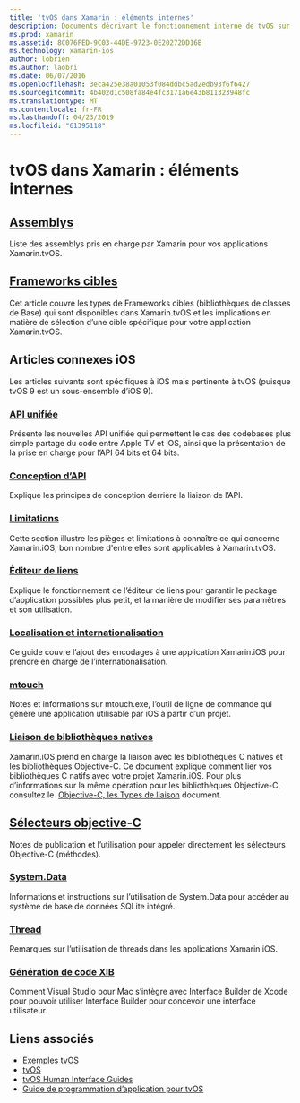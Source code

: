 ```yaml
---
title: 'tvOS dans Xamarin : éléments internes'
description: Documents décrivant le fonctionnement interne de tvOS sur Xamarin, ce qui est basée sur Xamarin.iOS. Lier le contenu décrit les assemblys, les frameworks cibles et iOS concepts associés.
ms.prod: xamarin
ms.assetid: 8C076FED-9C03-44DE-9723-0E20272DD16B
ms.technology: xamarin-ios
author: lobrien
ms.author: laobri
ms.date: 06/07/2016
ms.openlocfilehash: 3eca425e38a01053f084ddbc5ad2edb93f6f6427
ms.sourcegitcommit: 4b402d1c508fa84e4fc3171a6e43b811323948fc
ms.translationtype: MT
ms.contentlocale: fr-FR
ms.lasthandoff: 04/23/2019
ms.locfileid: "61395118"
---
```

# <a name="tvos-in-xamarin-internals"></a>tvOS dans Xamarin : éléments internes 

##  <a name="assembliesiostvosinternalsassembliesmd"></a>[Assemblys](~/ios/tvos/internals/assemblies.md)

Liste des assemblys pris en charge par Xamarin pour vos applications Xamarin.tvOS.

##  <a name="target-frameworksiostvosinternalsframeworksmd"></a>[Frameworks cibles](~/ios/tvos/internals/frameworks.md)

Cet article couvre les types de Frameworks cibles (bibliothèques de classes de Base) qui sont disponibles dans Xamarin.tvOS et les implications en matière de sélection d’une cible spécifique pour votre application Xamarin.tvOS.

## <a name="related-ios-articles"></a>Articles connexes iOS

Les articles suivants sont spécifiques à iOS mais pertinente à tvOS (puisque tvOS 9 est un sous-ensemble d’iOS 9).

###  <a name="unified-apicross-platformmaciosunifiedindexmd"></a>[API unifiée](~/cross-platform/macios/unified/index.md)

Présente les nouvelles API unifiée qui permettent le cas des codebases plus simple partage du code entre Apple TV et iOS, ainsi que la présentation de la prise en charge pour l’API 64 bits et 64 bits.  

###  <a name="api-designiosinternalsapi-designindexmd"></a>[Conception d’API](~/ios/internals/api-design/index.md)

Explique les principes de conception derrière la liaison de l’API.

###  <a name="limitationsiosinternalslimitationsmd"></a>[Limitations](~/ios/internals/limitations.md)

Cette section illustre les pièges et limitations à connaître ce qui concerne Xamarin.iOS, bon nombre d'entre elles sont applicables à Xamarin.tvOS.

###  <a name="linkeriosdeploy-testlinkermd"></a>[Éditeur de liens](~/ios/deploy-test/linker.md)

Explique le fonctionnement de l’éditeur de liens pour garantir le package d’application possibles plus petit, et la manière de modifier ses paramètres et son utilisation.

###  <a name="localization-and-internationalizationiosapp-fundamentalslocalizationindexmd"></a>[Localisation et internationalisation](~/ios/app-fundamentals/localization/index.md)

Ce guide couvre l’ajout des encodages à une application Xamarin.iOS pour prendre en charge de l’internationalisation.

###  <a name="mtouchiosdeploy-testmtouchmd"></a>[mtouch](~/ios/deploy-test/mtouch.md)

Notes et informations sur mtouch.exe, l’outil de ligne de commande qui génère une application utilisable par iOS à partir d’un projet.

###  <a name="linking-native-librariesiosplatformnative-interopmd"></a>[Liaison de bibliothèques natives](~/ios/platform/native-interop.md)

Xamarin.iOS prend en charge la liaison avec les bibliothèques C natives et les bibliothèques Objective-C. Ce document explique comment lier vos bibliothèques C natifs avec votre projet Xamarin.iOS. Pour plus d’informations sur la même opération pour les bibliothèques Objective-C, consultez le&nbsp; [Objective-C, les Types de liaison](~/ios/platform/binding-objective-c/index.md)&nbsp;document.

##  <a name="objective-c-selectorsiosinternalsobjective-c-selectorsmd"></a>[Sélecteurs objective-C](~/ios/internals/objective-c-selectors.md)

Notes de publication et l’utilisation pour appeler directement les sélecteurs Objective-C (méthodes).

###  <a name="systemdataiosdata-cloudsystemdatamd"></a>[System.Data](~/ios/data-cloud/system.data.md)

Informations et instructions sur l’utilisation de System.Data pour accéder au système de base de données SQLite intégré.

###  <a name="threadingiosapp-fundamentalsthreadingmd"></a>[Thread](~/ios/app-fundamentals/threading.md)

Remarques sur l’utilisation de threads dans les applications Xamarin.iOS.

###  <a name="xib-code-generationiosinternalsxib-code-generationmd"></a>[Génération de code XIB](~/ios/internals/xib-code-generation.md)

Comment Visual Studio pour Mac s’intègre avec Interface Builder de Xcode pour pouvoir utiliser Interface Builder pour concevoir une interface utilisateur.

## <a name="related-links"></a>Liens associés

- [Exemples tvOS](https://developer.xamarin.com/samples/tvos/all/)
- [tvOS](https://developer.apple.com/tvos/)
- [tvOS Human Interface Guides](https://developer.apple.com/tvos/human-interface-guidelines/)
- [Guide de programmation d’application pour tvOS](https://developer.apple.com/library/prerelease/tvos/documentation/General/Conceptual/AppleTV_PG/)

